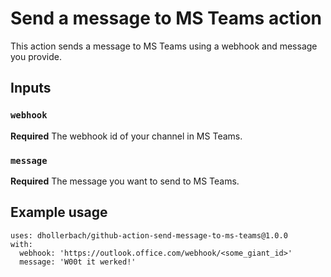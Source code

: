 # Send a message to MS Teams action

This action sends a message to MS Teams using a webhook and message you provide.

## Inputs

### `webhook`

**Required** The webhook id of your channel in MS Teams.

### `message`

**Required** The message you want to send to MS Teams.

## Example usage

```
uses: dhollerbach/github-action-send-message-to-ms-teams@1.0.0
with:
  webhook: 'https://outlook.office.com/webhook/<some_giant_id>'
  message: 'W00t it werked!'
```

